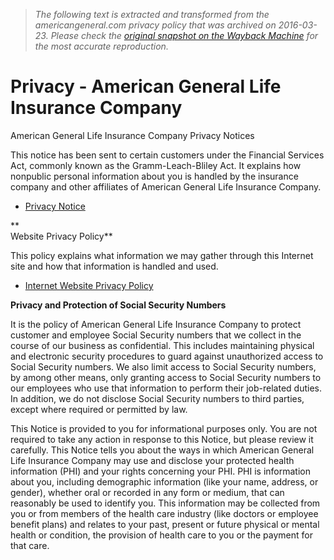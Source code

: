 > *The following text is extracted and transformed from the americangeneral.com privacy policy that was archived on 2016-03-23. Please check the [original snapshot on the Wayback Machine](https://web.archive.org/web/20160323121517id_/http%3A//www.aig.com/policy_3789_537759.html) for the most accurate reproduction.*

# Privacy - American General Life Insurance Company

American General Life Insurance Company Privacy Notices 

This notice has been sent to certain customers under the Financial Services Act, commonly known as the Gramm-Leach-Bliley Act. It explains how nonpublic personal information about you is handled by the insurance company and other affiliates of American General Life Insurance Company.

  * [Privacy Notice](https://web.archive.org/AmericanGeneral/internet/US/en/PrivacyPolicy_tcm3789-537768.pdf "PrivacyPolicy")  



**  
Website Privacy Policy**

This policy explains what information we may gather through this Internet site and how that information is handled and used. 

  * [Internet Website Privacy Policy](https://web.archive.org/internet-privacy_3789_537859.html)



 **Privacy and Protection of Social Security Numbers**

It is the policy of American General Life Insurance Company to protect customer and employee Social Security numbers that we collect in the course of our business as confidential. This includes maintaining physical and electronic security procedures to guard against unauthorized access to Social Security numbers. We also limit access to Social Security numbers, by among other means, only granting access to Social Security numbers to our employees who use that information to perform their job-related duties. In addition, we do not disclose Social Security numbers to third parties, except where required or permitted by law.

This Notice is provided to you for informational purposes only. You are not required to take any action in response to this Notice, but please review it carefully. This Notice tells you about the ways in which American General Life Insurance Company may use and disclose your protected health information (PHI) and your rights concerning your PHI. PHI is information about you, including demographic information (like your name, address, or gender), whether oral or recorded in any form or medium, that can reasonably be used to identify you. This information may be collected from you or from members of the health care industry (like doctors or employee benefit plans) and relates to your past, present or future physical or mental health or condition, the provision of health care to you or the payment for that care.
